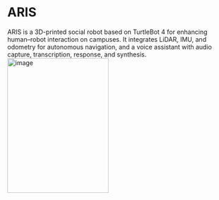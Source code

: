 # ARIS
ARIS is a 3D-printed social robot based on TurtleBot 4 for enhancing human–robot interaction on campuses. It integrates LiDAR, IMU, and odometry for autonomous navigation, and a voice assistant with audio capture, transcription, response, and synthesis.
<img width="229" height="305" alt="image" src="https://github.com/user-attachments/assets/5bc756af-95c9-4ffa-88e2-76a880ef5d85" />



